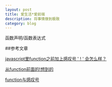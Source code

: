 ```yaml
---
layout: post
title: 爱生活*爱前端
description: 将事情做到极致
category: blog
---
```


函数声明/函数表达式



##参考文章

[javascript里function之前加上感叹号 ' ! ' 会怎么样？](http://segmentfault.com/q/1010000000117476)

[从function前面的!想到的](http://www.cnblogs.com/yichengbo/p/3794515.html)

[function与感叹号](http://swordair.com/function-and-exclamation-mark/)